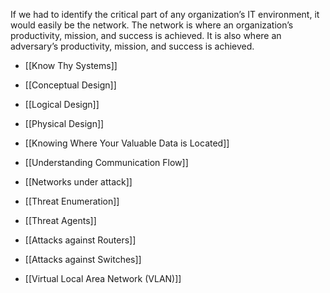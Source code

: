 If we had to identify the critical part of any organization’s IT environment, it would easily be the network. The network is where an organization’s productivity, mission, and success is achieved. It is also where an adversary’s productivity, mission, and success is achieved.

- [[Know Thy Systems]]
- [[Conceptual Design]]
- [[Logical Design]]
- [[Physical Design]]
- [[Knowing Where Your Valuable Data is Located]]
- [[Understanding Communication Flow]] 

- [[Networks under attack]] 
- [[Threat Enumeration]]
- [[Threat Agents]]
- [[Attacks against Routers]]
- [[Attacks against Switches]]

- [[Virtual Local Area Network (VLAN)]]